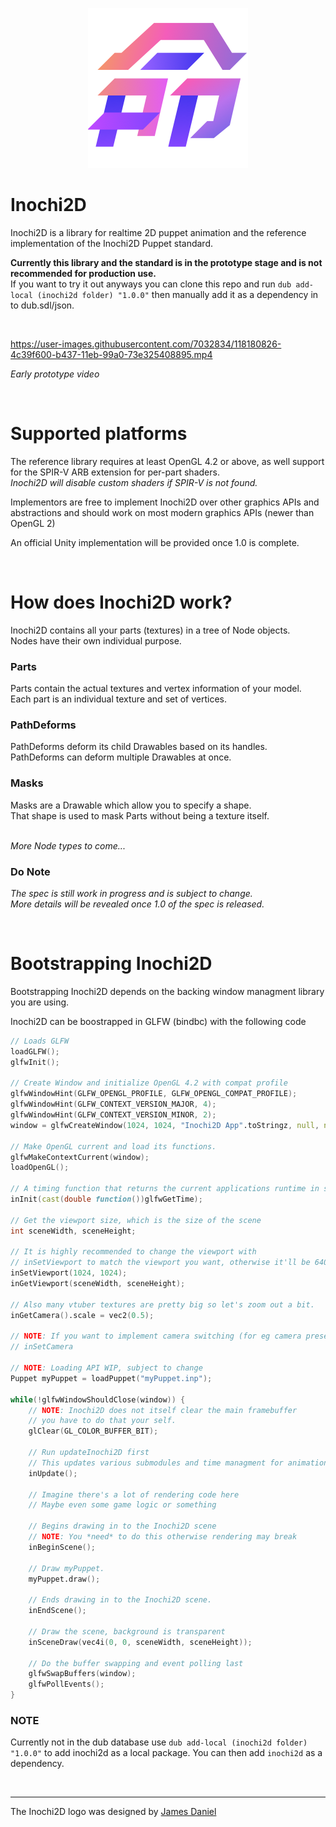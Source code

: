 <p align="center">
  <img width="256" height="256" src="logo.png">
</p>

# Inochi2D
Inochi2D is a library for realtime 2D puppet animation and the reference implementation of the Inochi2D Puppet standard.

**Currently this library and the standard is in the prototype stage and is not recommended for production use.**  
If you want to try it out anyways you can clone this repo and run `dub add-local (inochi2d folder) "1.0.0"` then manually add it as a dependency in to dub.sdl/json.

&nbsp;


https://user-images.githubusercontent.com/7032834/118180826-4c39f600-b437-11eb-99a0-73e325408895.mp4

*Early prototype video*

&nbsp;

# Supported platforms
The reference library requires at least OpenGL 4.2 or above, as well support for the SPIR-V ARB extension for per-part shaders.  
*Inochi2D will disable custom shaders if SPIR-V is not found.* 

Implementors are free to implement Inochi2D over other graphics APIs and abstractions and should work on most modern graphics APIs (newer than OpenGL 2)

An official Unity implementation will be provided once 1.0 is complete.

&nbsp;

# How does Inochi2D work?

Inochi2D contains all your parts (textures) in a tree of Node objects.  
Nodes have their own individual purpose.

### Parts
Parts contain the actual textures and vertex information of your model.  
Each part is an individual texture and set of vertices.

### PathDeforms
PathDeforms deform its child Drawables based on its handles.  
PathDeforms can deform multiple Drawables at once.

### Masks
Masks are a Drawable which allow you to specify a shape.  
That shape is used to mask Parts without being a texture itself.

&nbsp;  
*More Node types to come...*

### Do Note
_The spec is still work in progress and is subject to change.  
More details will be revealed once 1.0 of the spec is released._

&nbsp;

# Bootstrapping Inochi2D

Bootstrapping Inochi2D depends on the backing window managment library you are using.

Inochi2D can be boostrapped in GLFW (bindbc) with the following code
```d
// Loads GLFW
loadGLFW();
glfwInit();

// Create Window and initialize OpenGL 4.2 with compat profile
glfwWindowHint(GLFW_OPENGL_PROFILE, GLFW_OPENGL_COMPAT_PROFILE);
glfwWindowHint(GLFW_CONTEXT_VERSION_MAJOR, 4);
glfwWindowHint(GLFW_CONTEXT_VERSION_MINOR, 2);
window = glfwCreateWindow(1024, 1024, "Inochi2D App".toStringz, null, null);

// Make OpenGL current and load its functions.
glfwMakeContextCurrent(window);
loadOpenGL();

// A timing function that returns the current applications runtime in seconds and milliseconds is needed
inInit(cast(double function())glfwGetTime);

// Get the viewport size, which is the size of the scene
int sceneWidth, sceneHeight;

// It is highly recommended to change the viewport with
// inSetViewport to match the viewport you want, otherwise it'll be 640x480
inSetViewport(1024, 1024);
inGetViewport(sceneWidth, sceneHeight);

// Also many vtuber textures are pretty big so let's zoom out a bit.
inGetCamera().scale = vec2(0.5);

// NOTE: If you want to implement camera switching (for eg camera presets) use
// inSetCamera

// NOTE: Loading API WIP, subject to change
Puppet myPuppet = loadPuppet("myPuppet.inp");

while(!glfwWindowShouldClose(window)) {
    // NOTE: Inochi2D does not itself clear the main framebuffer
    // you have to do that your self.
    glClear(GL_COLOR_BUFFER_BIT);

    // Run updateInochi2D first
    // This updates various submodules and time managment for animation
    inUpdate();

    // Imagine there's a lot of rendering code here
    // Maybe even some game logic or something

    // Begins drawing in to the Inochi2D scene
    // NOTE: You *need* to do this otherwise rendering may break
    inBeginScene();

    // Draw myPuppet.
    myPuppet.draw();

    // Ends drawing in to the Inochi2D scene.
    inEndScene();

    // Draw the scene, background is transparent
    inSceneDraw(vec4i(0, 0, sceneWidth, sceneHeight));

    // Do the buffer swapping and event polling last
    glfwSwapBuffers(window);
    glfwPollEvents();
}
```

### NOTE
Currently not in the dub database use `dub add-local (inochi2d folder) "1.0.0"` to add inochi2d as a local package. You can then add `inochi2d` as a dependency.

&nbsp;

---

The Inochi2D logo was designed by [James Daniel](https://twitter.com/rakujira)
